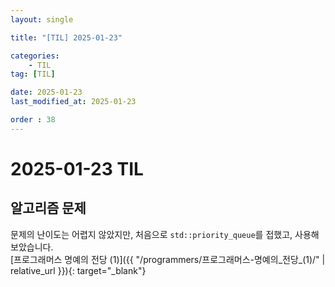 ```yaml
---
layout: single

title: "[TIL] 2025-01-23"

categories:
    - TIL
tag: [TIL]

date: 2025-01-23
last_modified_at: 2025-01-23

order : 38
---
```


# 2025-01-23 TIL

## 알고리즘 문제

문제의 난이도는 어렵지 않았지만, 처음으로 `std::priority_queue`를 접했고, 사용해보았습니다.  
[프로그래머스 명예의 전당 (1)]({{ "/programmers/프로그래머스-명예의_전당_(1)/" | relative_url }}){: target="_blank"}